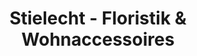 ---
title: "Stielecht - Floristik & Wohnaccessoires"
url: /dresden/stielecht-floristik-und-wohnaccessoires/
shop: Blumen
---